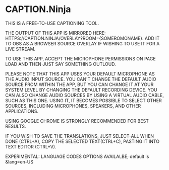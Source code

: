 # CAPTION.Ninja

THIS IS A FREE-TO-USE CAPTIONING TOOL.

THE OUTPUT OF THIS APP IS MIRRORED HERE: HTTPS://CAPTION.NINJA/OVERLAY?ROOM={SOMEROMONAME}. ADD IT TO OBS AS A BROWSER SOURCE OVERLAY IF WISHING TO USE IT FOR A LIVE STREAM.

TO USE THIS APP, ACCEPT THE MICROPHONE PERMISSIONS ON PAGE LOAD AND THEN JUST SAY SOMETHING OUTLOUD.

PLEASE NOTE THAT THIS APP USES YOUR DEFAULT MICROPHONE AS THE AUDIO INPUT SOURCE. YOU CAN'T CHANGE THE DEFAULT AUDIO SOURCE FROM WITHIN THE APP, BUT YOU CAN CHANGE IT AT YOUR SYSTEM LEVEL BY CHANGING THE DEFAULT RECORDING DEVICE. YOU CAN ALSO CHANGE AUDIO SOURCES BY USING A VIRTUAL AUDIO CABLE, SUCH AS THIS ONE. USING IT, IT BECOMES POSSIBLE TO SELECT OTHER SOURCES, INCLUDING MICROPHONES, SPEAKERS, AND OTHER APPLICATIONS.

USING GOOGLE CHROME IS STRONGLY RECOMMENDED FOR BEST RESULTS.

IF YOU WISH TO SAVE THE TRANSLATIONS, JUST SELECT-ALL WHEN DONE (CTRL+A), COPY THE SELECTED TEXT(CTRL+C), PASTING IT INTO TEXT EDITOR (CTRL+V).

EXPERIMENTAL: LANGUAGE CODES OPTIONS AVAILALBE; default is &lang=en-US
